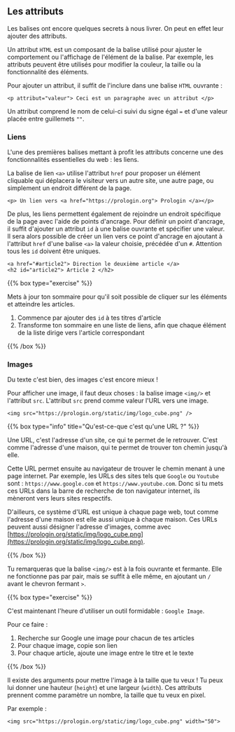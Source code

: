 ## Les attributs

Les balises ont encore quelques secrets à nous livrer. On peut en effet leur ajouter des attributs.

Un attribut `HTML` est un composant de la balise utilisé pour ajuster le comportement ou l'affichage de l'élément de la balise. Par exemple, les attributs peuvent être utilisés pour modifier la couleur, la taille ou la fonctionnalité des éléments.

Pour ajouter un attribut, il suffit de l'inclure dans une balise `HTML` ouvrante :

```codehtml
<p attribut="valeur"> Ceci est un paragraphe avec un attribut </p>
```

Un attribut comprend le nom de celui-ci suivi du signe égal ``=`` et d'une valeur placée entre guillemets ``""``.

### Liens

L'une des premières balises mettant à profit les attributs concerne une des fonctionnalités essentielles du web : les liens.

La balise de lien `<a>` utilise l'attribut `href` pour proposer un élément cliquable qui déplacera le visiteur vers un autre site, une autre page, ou simplement un endroit différent de la page.

```codehtml
<p> Un lien vers <a href="https://prologin.org"> Prologin </a></p>
```

De plus, les liens permettent également de rejoindre un endroit spécifique de la page avec l'aide de points d'ancrage. Pour définir un point d'ancrage, il suffit d'ajouter un attribut `id`  à une balise ouvrante et spécifier une valeur. Il sera alors possible de créer un lien vers ce point d'ancrage en ajoutant à l'attribut `href` d'une balise `<a>` la valeur choisie, précédée d'un `#`. Attention tous les `id` doivent être uniques.

```codehtml
<a href="#article2"> Direction le deuxième article </a>
<h2 id="article2"> Article 2 </h2>
```

{{% box type="exercise" %}}

Mets à jour ton sommaire pour qu'il soit possible de cliquer sur les éléments et atteindre les articles.

1. Commence par ajouter des `id` à tes titres d'article
2. Transforme ton sommaire en une liste de liens, afin que chaque élément de la liste dirige vers l'article correspondant

{{% /box %}}

### Images

Du texte c'est bien, des images c'est encore mieux !

Pour afficher une image, il faut deux choses : la balise image `<img/>` et l'attribut `src`. L'attribut `src` prend comme valeur l'URL vers une image.

```codehtml
<img src="https://prologin.org/static/img/logo_cube.png" />
```

{{% box type="info" title="Qu'est-ce-que c'est qu'une URL ?" %}}

Une URL, c'est l'adresse d'un site, ce qui te permet de le retrouver. C'est comme l'adresse d'une maison, qui te permet de trouver ton chemin jusqu'à elle. 

Cette URL permet ensuite au navigateur de trouver le chemin menant à une page internet.
Par exemple, les URLs des sites tels que `Google` ou `Youtube` sont : `https://www.google.com` et `https://www.youtube.com`.
Donc si tu mets ces URLs dans la barre de recherche de ton navigateur internet, ils mèneront vers leurs sites respectifs.

D'ailleurs, ce système d'URL est unique à chaque page web, tout comme l'adresse d'une maison est elle aussi unique à chaque maison. 
Ces URLs peuvent aussi désigner l'adresse d'images, comme avec [https://prologin.org/static/img/logo_cube.png](https://prologin.org/static/img/logo_cube.png). 

{{% /box %}}

Tu remarqueras que la balise `<img/>` est à la fois ouvrante et fermante. Elle ne fonctionne pas par pair, mais se suffit à elle même, en ajoutant un `/` avant le chevron fermant `>`.

{{% box type="exercise" %}}

C'est maintenant l'heure d'utiliser un outil formidable : `Google Image`. 

Pour ce faire :
1. Recherche sur Google une image pour chacun de tes articles
2. Pour chaque image, copie son lien 
3. Pour chaque article, ajoute une image entre le titre et le texte

{{% /box %}}

Il existe des arguments pour mettre l'image à la taille que tu veux !
Tu peux lui donner une hauteur (`height`) et une largeur (`width`).
Ces attributs prennent comme paramètre un nombre, la taille que tu veux en pixel.

Par exemple :

```codehtml
<img src="https://prologin.org/static/img/logo_cube.png" width="50">
```
